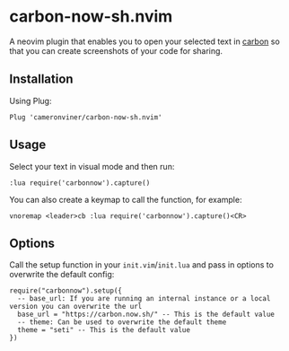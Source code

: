 # carbon-now-sh.nvim

A neovim plugin that enables you to open your selected text in [carbon](https://carbon.now.sh/) so that you can create screenshots of your code for sharing.

## Installation

Using Plug:

`Plug 'cameronviner/carbon-now-sh.nvim'`

## Usage


Select your text in visual mode and then run:

`:lua require('carbonnow').capture()`

You can also create a keymap to call the function, for example:

`vnoremap <leader>cb :lua require('carbonnow').capture()<CR>`

## Options

Call the setup function in your `init.vim`/`init.lua` and pass in options to overwrite the default config:

```
require("carbonnow").setup({
  -- base_url: If you are running an internal instance or a local version you can overwrite the url
  base_url = "https://carbon.now.sh/" -- This is the default value 
  -- theme: Can be used to overwrite the default theme
  theme = "seti" -- This is the default value
})
```


